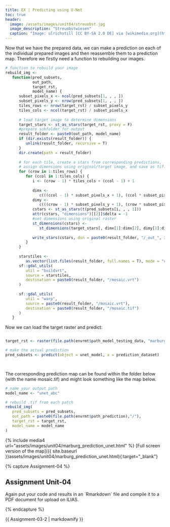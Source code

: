 ```yaml
---
title: EX | Predicting using U-Net
toc: true
header:
  image: /assets/images/unit04/streuobst.jpg
  image_description: "Streuobstwiesen"
  caption: "Image: ulrichstill [CC BY-SA 2.0 DE] via [wikimedia.org](https://commons.wikimedia.org/wiki/File:Tuebingen_Streuobstwiese.jpg)"
---
```


Now that we have the prepared data, we can make a prediction on each of the individual prepared images and then reassemble them to a prediction map. Therefore we firstly need a function to rebuilding our images.

```r
# function to rebuild your image
rebuild_img <-
   function(pred_subsets,
            out_path,
            target_rst,
            model_name) {
      subset_pixels_x <- ncol(pred_subsets[1, , , ])
      subset_pixels_y <- nrow(pred_subsets[1, , , ])
      tiles_rows <- nrow(target_rst) / subset_pixels_y
      tiles_cols <- ncol(target_rst) / subset_pixels_x
      
      # load target image to determine dimensions
      target_stars <- st_as_stars(target_rst, proxy = F)
      #prepare subfolder for output
      result_folder <- paste0(out_path, model_name)
      if (dir.exists(result_folder)) {
         unlink(result_folder, recursive = T)
      }
      dir.create(path = result_folder)
      
      # for each tile, create a stars from corresponding predictions,
      # assign dimensions using original/target image, and save as tif:
      for (crow in 1:tiles_rows) {
         for (ccol in 1:tiles_cols) {
            i <- (crow - 1) * tiles_cols + (ccol - 1) + 1
            
            dimx <-
               c(((ccol - 1) * subset_pixels_x + 1), (ccol * subset_pixels_x))
            dimy <-
               c(((crow - 1) * subset_pixels_y + 1), (crow * subset_pixels_y))
            cstars <- st_as_stars(t(pred_subsets[i, , , 1]))
            attr(cstars, "dimensions")[[2]]$delta = -1
            #set dimensions using original raster
            st_dimensions(cstars) <-
               st_dimensions(target_stars[, dimx[1]:dimx[2], dimy[1]:dimy[2]])[1:2]
            
            write_stars(cstars, dsn = paste0(result_folder, "/_out_", i, ".tif"))
         }
      }
      
      starstiles <-
         as.vector(list.files(result_folder, full.names = T), mode = "character")
      sf::gdal_utils(
         util = "buildvrt",
         source = starstiles,
         destination = paste0(result_folder, "/mosaic.vrt")
      )
      
      sf::gdal_utils(
         util = "warp",
         source = paste0(result_folder, "/mosaic.vrt"),
         destination = paste0(result_folder, "/mosaic.tif")
      )
   }


```
Now we can load the target raster and predict:

```r

target_rst <- raster(file.path(envrmt$path_model_testing_data, "marburg_mask_test_target.tif"))

# make the actual prediction
pred_subsets <- predict(object = unet_model, x = prediction_dataset)

 
```
The corresponding prediction map can be found within the folder below (with the name mosaic.tif) and might look something like the map below.

```r
# name your output path
model_name <- "unet_abc"

# rebuild .tif from each patch
rebuild_img(
   pred_subsets = pred_subsets,
   out_path = paste0(file.path(envrmt$path_prediction),"/"),
   target_rst = target_rst,
   model_name = model_name
)

```
{% include media4 url="assets/images/unit04/marburg_prediction_unet.html" %} [Full screen version of the map]({{ site.baseurl }}assets/images/unit04/marburg_prediction_unet.html){:target="_blank"}


{% capture Assignment-04 %}

## Assignment Unit-04

Again put your code and results in an ´Rmarkdown´ file and compile it to a PDF document for upload on ILIAS.

{% endcapture %}
<div class="notice--success">
  {{ Assignment-03-2 | markdownify }}
</div>


<script src="https://utteranc.es/client.js"
        repo="GeoMOER/geoAI"
        issue-term="GeoAI_2021_unit_04_EX_Predicting_using_Unet"
        theme="github-light"
        crossorigin="anonymous"
        async>
</script>